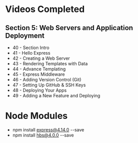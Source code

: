 # Videos Completed

## Section 5: Web Servers and Application Deployment
* 40 - Section Intro
* 41 - Hello Express
* 42 - Creating a Web Server
* 43 - Rendering Templates with Data
* 44 - Advance Templating
* 45 - Express Middleware
* 46 - Adding Version Control (Git)
* 47 - Setting Up GitHub & SSH Keys
* 48 - Deploying Your Apps
* 49 - Adding a New Feature and Deploying

# Node Modules
* npm install express@4.14.0 --save
* npm install hbs@4.0.0 --save
